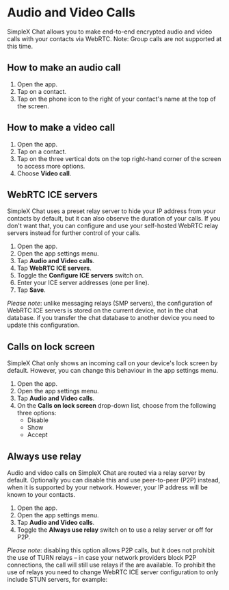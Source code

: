 # Audio and Video Calls

SimpleX Chat allows you to make end-to-end encrypted audio and video calls with your contacts via WebRTC. Note: Group calls are not supported at this time. 

## How to make an audio call

1. Open the app. 
2. Tap on a contact. 
3. Tap on the phone icon to the right of your contact's name at the top of the screen.

## How to make a video call

1. Open the app. 
2. Tap on a contact. 
3. Tap on the three vertical dots on the top right-hand corner of the screen to access more options.
4. Choose **Video call**. 

## WebRTC ICE servers

SimpleX Chat uses a preset relay server to hide your IP address from your contacts by default, but it can also observe the duration of your calls. If you don't want that, you can configure and use your self-hosted WebRTC relay servers instead for further control of your calls. 

1. Open the app. 
2. Open the app settings menu.
3. Tap **Audio and Video calls**. 
4. Tap **WebRTC ICE servers**.
5. Toggle the **Configure ICE servers** switch on. 
6. Enter your ICE server addresses (one per line).
7. Tap **Save**.

*Please note*: unlike messaging relays (SMP servers), the configuration of WebRTC ICE servers is stored on the current device, not in the chat database. if you transfer the chat database to another device you need to update this configuration.

## Calls on lock screen

SimpleX Chat only shows an incoming call on your device's lock screen by default. However, you can change this behaviour in the app settings menu. 

1. Open the app. 
2. Open the app settings menu.
3. Tap **Audio and Video calls**. 
4. On the **Calls on lock screen** drop-down list, choose from the following three options:
    - Disable
    - Show
    - Accept

## Always use relay

Audio and video calls on SimpleX Chat are routed via a relay server by default. Optionally you can disable this and use peer-to-peer (P2P) instead, when it is supported by your network. However, your IP address will be known to your contacts. 

1. Open the app. 
2. Open the app settings menu. 
3. Tap **Audio and Video calls**. 
4. Toggle the **Always use relay** switch on to use a relay server or off for P2P.

*Please note*: disabling this option allows P2P calls, but it does not prohibit the use of TURN relays – in case your network providers block P2P connections, the call will still use relays if the are available. To prohibit the use of relays you need to change WebRTC ICE server configuration to only include STUN servers, for example:

